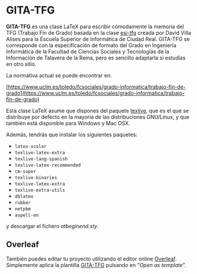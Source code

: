 # GITA-TFG

**GITA-TFG** es una clase LaTeX para escribir cómodamente la memoria del TFG (Trabajo Fin de Grado) basada en la clase [esi-tfg](https://github.com/UCLM-ESI/esi-tfg) creada por David Villa Alises para la Escuela Superior de Informática de Ciudad Real. GITA-TFG se corresponde con la especificación de formato del Grado en Ingeniería Informática de la Facultad de Ciencias Sociales y Tecnologías de la Información de Talavera de la Reina, pero es sencillo adaptarla si estudias en otro sitio.

La normativa actual se puede encontrar en:

[https://www.uclm.es/toledo/fcsociales/grado-informatica/trabajo-fin-de-grado](https://www.uclm.es/toledo/fcsociales/grado-informatica/trabajo-fin-de-grado)

Esta clase LaTeX asume que dispones del paquete [texlive](http://www.tug.org/texlive/), que es el que se distribuye por defecto en la mayoría de las distribuciones GNU/Linux, y que también está disponible para Windows y Mac OSX.

Además, tendrás que instalar los siguientes paquetes:

* `latex-xcolor`
* `texlive-latex-extra`
* `texlive-lang-spanish`
* `texlive-latex-recommended`
* `cm-super`
* `texlive-binaries`
* `texlive-latex-extra`
* `texlive-extra-utils`
* `dblatex`
* `rubber`
* `netpbm`
* `aspell-en`

y descargar el fichero _atbeginend.sty_.

## Overleaf

También puedes editar tu proyecto utilizando el editor online [Overleaf](http://www.overleaf.com). Simplemente aplica la plantilla [GITA-TFG](https://www.overleaf.com/latex/templates/gita-tfg/sdnbtvhxdgsn) pulsando en "_Open as template_".
